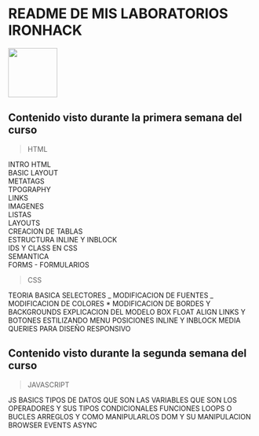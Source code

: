 # README DE MIS LABORATORIOS IRONHACK

<img src="https://saturnolabs.com/image/svg/pc.svg" width=100 heigh="150">

## Contenido visto durante la primera semana del curso

> HTML

INTRO HTML<br />
BASIC LAYOUT<br />
METATAGS<br />
TPOGRAPHY<br />
LINKS<br />
IMAGENES<br />
LISTAS<br />
LAYOUTS<br />
CREACION DE TABLAS<br />
ESTRUCTURA INLINE Y INBLOCK<br />
IDS Y CLASS EN CSS<br />
SEMANTICA<br />
FORMS - FORMULARIOS<br />

> CSS

TEORIA BASICA
SELECTORES
_ MODIFICACION DE FUENTES
_ MODIFICACION DE COLORES \* MODIFICACION DE BORDES Y BACKGROUNDS
EXPLICACION DEL MODELO BOX
FLOAT ALIGN
LINKS Y BOTONES
ESTILIZANDO MENU
POSICIONES
INLINE Y INBLOCK
MEDIA QUERIES PARA DISEÑO RESPONSIVO

## Contenido visto durante la segunda semana del curso

> JAVASCRIPT

JS BASICS
TIPOS DE DATOS
QUE SON LAS VARIABLES
QUE SON LOS OPERADORES Y SUS TIPOS
CONDICIONALES
FUNCIONES
LOOPS O BUCLES
ARREGLOS Y COMO MANIPULARLOS
DOM Y SU MANIPULACION
BROWSER EVENTS
ASYNC
